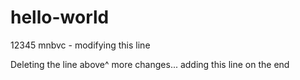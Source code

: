 # hello-world

12345
mnbvc - modifying this line

Deleting the line above^
more changes...
adding this line on the end

